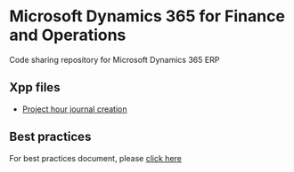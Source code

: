 # Microsoft Dynamics 365 for Finance and Operations
Code sharing repository for Microsoft Dynamics 365 ERP
## Xpp files
- [Project hour journal creation](https://eduardomessias.github.io/microsoft-dynamics-365/finance-and-operations/xpp/ProjJournalService.xpp)

## Best practices
For best practices document, please [click here](https://eduardomessias.github.io/microsoft-dynamics-365/finance-and-operations/docs/best-practices)
